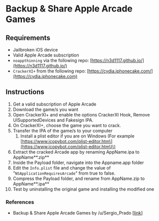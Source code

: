 # Backup & Share Apple Arcade Games

## Requirements

* Jailbroken iOS device
* Valid Apple Arcade subscription
* `noappthinning` via the following repo: [https://n3d1117.github.io/](https://n3d1117.github.io/)
* `CrackerXI+` from the following repo: [https://cydia.iphonecake.com/](https://cydia.iphonecake.com)

## Instructions

1. Get a valid subscription of Apple Arcade
2. Download the game/s you want
3. Open CrackerXI+ and enable the options CrackerXI Hook, Remove UISupportedDevices and Fakesign IPA.
4. On CrackerXI+, choose the game you want to crack.
5. Transfer the IPA of the game/s to your computer
   1. Install a plist editor if you are on Windows \(For example [https://www.icopybot.com/plist-editor.htm\](https://www.icopybot.com/plist-editor.htm\)\)
6. Extract the cracked Arcade app by renaming AppName.ipa to AppName**.zip**
7. Inside the Payload folder, navigate into the Appname.app folder
8. Edit the `Info.plist` file and change the value of "`NSApplicationRequiresArcade`" from true to false. 
9. Compress the Payload folder, and rename from AppName.zip to AppName**.ipa**
10. Test by uninstalling the original game and installing the modified one

### References

* Backup & Share Apple Arcade Games by /u/Sergio\_Prado \[[link](https://www.reddit.com/r/sideloaded/comments/h0nejw/guide_backup_share_apple_arcade_games/%20)\]

